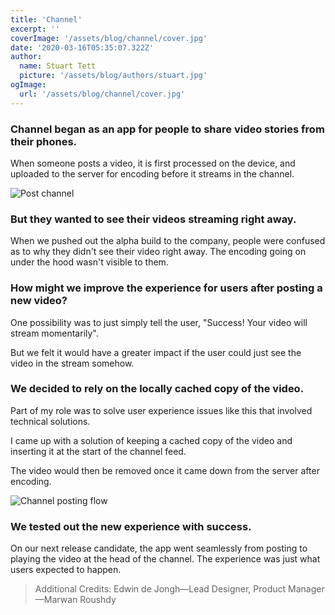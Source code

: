 ```yaml
---
title: 'Channel'
excerpt: ''
coverImage: '/assets/blog/channel/cover.jpg'
date: '2020-03-16T05:35:07.322Z'
author:
  name: Stuart Tett
  picture: '/assets/blog/authors/stuart.jpg'
ogImage:
  url: '/assets/blog/channel/cover.jpg'
---
```


### Channel began as an app for people to share video stories from their phones.

When someone posts a video, it is first processed on the device, and uploaded to the server for encoding before it streams in the channel.

![Post channel](/assets/blog/channel/channel-post.png)

### But they wanted to see their videos streaming right away.

When we pushed out the alpha build to the company, people were confused as to why they didn't see their video right away. The encoding going on under the hood wasn't visible to them.

### How might we improve the experience for users after posting a new video?

One possibility was to just simply tell the user, "Success! Your video will stream momentarily".

But we felt it would have a greater impact if the user could just see the video in the stream somehow.

### We decided to rely on the locally cached copy of the video.

Part of my role was to solve user experience issues like this that involved technical solutions.

I came up with a solution of keeping a cached copy of the video and inserting it at the start of the channel feed.

The video would then be removed once it came down from the server after encoding.

![Channel posting flow](/assets/blog/channel/channel-posting-flow.png)

### We tested out the new experience with success.

On our next release candidate, the app went seamlessly from posting to playing the video at the head of the channel. The experience was just what users expected to happen.

> Additional Credits: Edwin de Jongh—Lead Designer, Product Manager—Marwan Roushdy